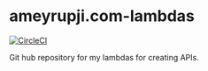 # ameyrupji.com-lambdas

[![CircleCI](https://circleci.com/gh/ameyrupji/ameyrupji.com-lambdas.svg?style=svg)](https://circleci.com/gh/ameyrupji/ameyrupji.com-lambdas)


Git hub repository for my lambdas for creating APIs.
